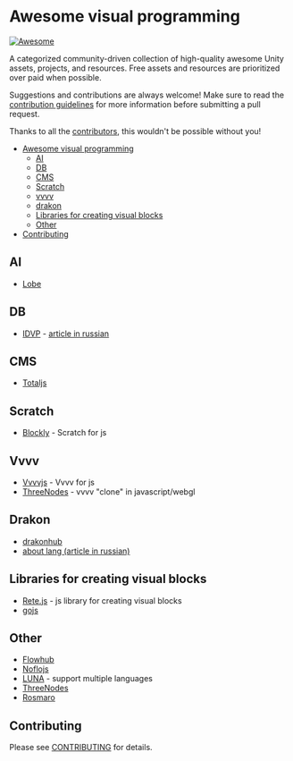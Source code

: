 # Awesome visual programming

[![Awesome](https://cdn.rawgit.com/sindresorhus/awesome/d7305f38d29fed78fa85652e3a63e154dd8e8829/media/badge.svg)](https://github.com/sindresorhus/awesome)

A categorized community-driven collection of high-quality awesome Unity assets, projects, and resources. Free assets and resources are prioritized over paid when possible.

Suggestions and contributions are always welcome! Make sure to read the [contribution guidelines](https://github.com/suenot/awesome-visual-programming/blob/master/CONTRIBUTING.md) for more information before submitting a pull request.

Thanks to all the [contributors](https://github.com/suenot/awesome-visual-programming/graphs/contributors), this wouldn't be possible without you!

- [Awesome visual programming](#awesome-visual-programming)
  - [AI](#ai)
  - [DB](#db)
  - [CMS](#cms)
  - [Scratch](#scratch)
  - [vvvv](#vvvv)
  - [drakon](#drakon)
  - [Libraries for creating visual blocks](#libraries-for-creating-visual-blocks)
  - [Other](#other)
- [Contributing](#contributing)

## AI

- [Lobe](https://lobe.ai/)

## DB

- [IDVP](https://idvp.io) - [article in russian](https://vk.com/@istary-its-alive)

## CMS

- [Totaljs](https://www.totaljs.com/flow/)

## Scratch

- [Blockly](https://developers.google.com/blockly/) - Scratch for js

## Vvvv

- [Vvvvjs](http://lab.vvvvjs.com/) - Vvvv for js
- [ThreeNodes](https://github.com/idflood/ThreeNodes.js) - vvvv "clone" in javascript/webgl

## Drakon

- [drakonhub](https://drakonhub.com/en/drakon)
- [about lang (article in russian)](https://habr.com/ru/post/345320/)

## Libraries for creating visual blocks

- [Rete.js](https://rete.js.org/#/docs) - js library for creating visual blocks
- [gojs](https://gojs.net/latest/samples/index.html)

## Other

- [Flowhub](https://flowhub.io/)
- [Noflojs](https://noflojs.org/)
- [LUNA](https://luna-lang.org/) - support multiple languages
- [ThreeNodes](https://github.com/idflood/ThreeNodes.js)
- [Rosmaro](https://rosmaro.js.org/)

## Contributing

Please see [CONTRIBUTING](https://github.com/suenot/awesome-visual-programming/blob/master/CONTRIBUTING.md) for details.
